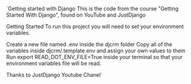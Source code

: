 `Getting started with Django
This is the code from the course "Getting Started With Django", found on YouTube and JustDjango

Getting Started
To run this project you will need to set your environment variables.

Create a new file named .env inside the djcrm folder
Copy all of the variables inside djcrm/.template.env and assign your own values to them
Run export READ_DOT_ENV_FILE=True inside your terminal so that your environment variables file will be read.

Thanks to JustDjango Youtube Chanel`